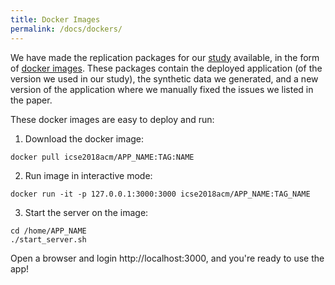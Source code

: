 ```yaml
---
title: Docker Images
permalink: /docs/dockers/
---
```


We have made the replication packages for our [study]('./220-HowNotStructure.pdf') 
available, in the form of [docker images](https://hub.docker.com/u/icse2018acm/).
These packages contain the deployed application (of the version we used in our study),
the synthetic data we generated, and a new version of the application where
we manually fixed the issues we listed in the paper.

These docker images are easy to deploy and run:

1. Download the docker image:
```
docker pull icse2018acm/APP_NAME:TAG:NAME
```

2. Run image in interactive mode:
```
docker run -it -p 127.0.0.1:3000:3000 icse2018acm/APP_NAME:TAG_NAME
```

3. Start the server on the image:
```
cd /home/APP_NAME
./start_server.sh
```
Open a browser and login http://localhost:3000, and you're ready to use the app!